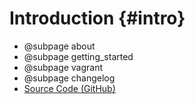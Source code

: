 # Introduction {#intro}

- @subpage about
- @subpage getting_started
- @subpage vagrant
- @subpage changelog
- [Source Code (GitHub)](https://github.com/spdk/spdk)
